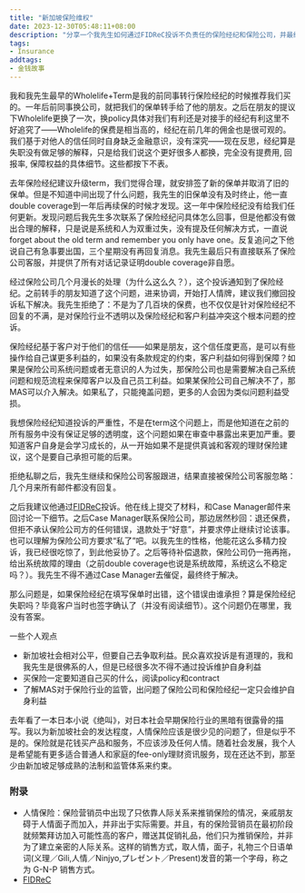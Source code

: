 ```yaml
---
title: "新加坡保险维权"
date: 2023-12-30T05:48:11+08:00
description: "分享一个我先生如何通过FIDReC投诉不负责任的保险经纪和保险公司，并最终维权成功的案例。"
tags: 
- Insurance
addtags:
- 金钱故事
---
```


我和我先生最早的Wholelife+Term是我的前同事转行保险经纪的时候推荐我们买的。一年后前同事换公司，就把我们的保单转手给了他的朋友。之后在朋友的提议下Wholelife更换了一次，换policy具体对我们有利还是对接手的经纪有利这里不好追究了——Wholelife的保费是相当高的，经纪在前几年的佣金也是很可观的。我们基于对他人的信任同时自身缺乏金融意识，没有深究——现在反思，经纪算是失职没有做足够的解释，只是给我们说这个更好很多人都换，完全没有提费用, 回报率, 保障权益的具体细节。这些都按下不表。

去年保险经纪建议升级term，我们觉得合理，就安排签了新的保单并取消了旧的保单。但是不知道中间出现了什么问题，我先生的旧保单没有及时终止，他一直double coverage到一年后再续保的时候才发现。这一年中保险经纪没有给我们任何更新。发现问题后我先生多次联系了保险经纪问具体怎么回事，但是他都没有做出合理的解释，只是说是系统和人为双重过失，没有提及任何解决方式，一直说forget about the old term and remember you only have one。反复追问之下他说自己有急事要出国，三个星期没有再回复消息。我先生最后只有直接联系了保险公司客服，并提供了所有对话记录证明double coverage非自愿。

经过保险公司几个月漫长的处理（为什么这么久？），这个投诉通知到了保险经纪。之前转手的朋友知道了这个问题，进来协调，开始打人情牌，建议我们撤回投诉私下解决。我先生拒绝了：不是为了几百块的保费，也不仅仅是针对保险经纪不回复的不满，是对保险行业不透明以及保险经纪和客户利益冲突这个根本问题的控诉。

保险经纪基于客户对于他们的信任——如果是朋友，这个信任度更高，是可以有些操作给自己谋更多利益的，如果没有条款规定的约束，客户利益如何得到保障？如果是保险公司系统问题或者无意识的人为过失，那保险公司也是需要解决自己系统问题和规范流程来保障客户以及自己员工利益。如果某保险公司自己解决不了，那MAS可以介入解决。如果私了，只能掩盖问题，更多的人会因为类似问题利益受损。

我想保险经纪知道投诉的严重性，不是在term这个问题上，而是他知道在之前的所有服务中没有保证足够的透明度，这个问题如果在审查中暴露出来更加严重。要知道客户自身是会学习成长的，从一开始如果不是提供真诚和客观的理财保险建议，这个是要自己承担可能的后果。

拒绝私聊之后，我先生继续和保险公司客服跟进，结果直接被保险公司客服忽略：几个月来所有邮件都没有回复。

之后我建议他通过[FIDReC](https://www.fidrec.com.sg/)投诉。他在线上提交了材料，和Case Manager邮件来回讨论一下细节。之后Case Manager联系保险公司，那边居然秒回：退还保费，但拒不承认保险公司方的任何错误，退款处于“好意”，并要求停止继续讨论该事。也可以理解为保险公司方要求“私了”吧。以我先生的性格，他能花这么多精力投诉，我已经很吃惊了，到此他妥协了。之后等待补偿退款，保险公司仍一拖再拖，给出系统故障的理由（之前double coverage也说是系统故障，系统这么不稳定吗？）。我先生不得不通过Case Manager去催促，最终终于解决。

那么问题是，如果保险经纪在填写保单时出错，这个错误由谁承担？算是保险经纪失职吗？毕竟客户当时也签字确认了（并没有阅读细节）。这个问题仍在哪里，我没有答案。

一些个人观点
- 新加坡社会相对公平，但要自己去争取利益。民众喜欢投诉是有道理的，我和我先生是很佛系的人，但是已经很多次不得不通过投诉维护自身利益
- 买保险一定要知道自己买的什么，阅读policy和contract
- 了解MAS对于保险行业的监管，出问题了保险公司和保险经纪一定只会维护自身利益

去年看了一本日本小说《绝叫》，对日本社会早期保险行业的黑暗有很露骨的描写。我以为新加坡社会的发达程度，人情保险应该是很少见的问题了，但是似乎不是的。保险就是花钱买产品和服务，不应该涉及任何人情。随着社会发展，我个人是希望能有更多适合普通人和家庭的fee-only理财资讯服务，现在还达不到，那至少由新加坡足够成熟的法制和监管体系来约束。


### 附录

- 人情保险：保险营销员中出现了只依靠人际关系来推销保险的情况，亲戚朋友碍于人情面子而加入，并非出于实际需要。并且，有的保险营销员在最初阶段就频繁拜访加入可能性高的客户，赠送其促销礼品，他们只为推销保险，并非为了建立亲密的人际关系。这样的销售方式，取人情，面子，礼物三个日语单词(义理／Gili,人情／Ninjyo,プレゼント／Present)发音的第一个字母，称之为 G-N-P 销售方式。
- [FIDReC](https://www.fidrec.com.sg/)